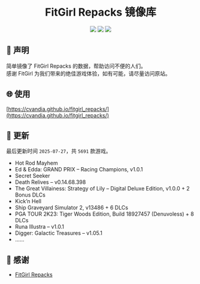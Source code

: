 ﻿<div align="center">

# FitGirl Repacks 镜像库

![](https://count.getloli.com/get/@fitgirl_repacks?theme=booru-lewd)
![](https://img.shields.io/badge/ci-passing-brightgreen.svg?logo=github) ![](https://img.shields.io/badge/license-MIT-brightgreen.svg)

</div>

## 📜 声明
简单镜像了 FitGirl Repacks 的数据，帮助访问不便的人们。  
感谢 FitGirl 为我们带来的绝佳游戏体验，如有可能，请尽量访问原站。

## 🌐 使用
[https://cvandia.github.io/fitgirl_repacks/](https://cvandia.github.io/fitgirl_repacks/)

## 🔄 更新
最后更新时间 `2025-07-27`，共 `5691` 款游戏。
- Hot Rod Mayhem
- Ed & Edda: GRAND PRIX – Racing Champions, v1.0.1
- Secret Seeker
- Death Relives – v0.14.68.398
- The Great Villainess: Strategy of Lily – Digital Deluxe Edition, v1.0.0 + 2 Bonus DLCs
- Kick’n Hell
- Ship Graveyard Simulator 2, v13486 + 6 DLCs
- PGA TOUR 2K23: Tiger Woods Edition, Build 18927457 (Denuvoless) + 8 DLCs
- Runa Illustra – v1.0.1
- Digger: Galactic Treasures – v1.05.1
- ……

## 🙏 感谢
- [FitGirl Repacks](https://fitgirl-repacks.site/)
